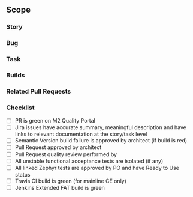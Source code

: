 ## Scope
### Story
<!--- 
* [<issue_number>](https://jira.corp.magento.com/browse/<issue_number>) <issue_title>
-->

### Bug
<!--- 
* [<issue_number>](https://jira.corp.magento.com/browse/<issue_number>) <issue_title>
-->

### Task
<!--- 
* [<issue_number>](https://jira.corp.magento.com/browse/<issue_number>) <issue_title>
-->

### Builds
<!--- 
[All-User-Requested-Tests](https://m2build-ur.devops.magento.com/job/All-User-Requested-Tests/<build_number>)
-->

### Related Pull Requests
<!--- 
https://github.com/magento/magento2ce/pull/<related_pr>
-->
<!-- related pull request placeholder -->

### Checklist
- [ ] PR is green on M2 Quality Portal
- [ ] Jira issues have accurate summary, meaningful description and have links to relevant documentation at the story/task level
- [ ] Semantic Version build failure is approved by architect (if build is red) <Architect Name>
- [ ] Pull Request approved by architect <Architect Name>
- [ ] Pull Request quality review performed by <name>
- [ ] All unstable functional acceptance tests are isolated (if any)
- [ ] All linked Zephyr tests are approved by PO and have Ready to Use status
- [ ] Travis CI build is green (for mainline CE only)
- [ ] Jenkins Extended FAT build is green
